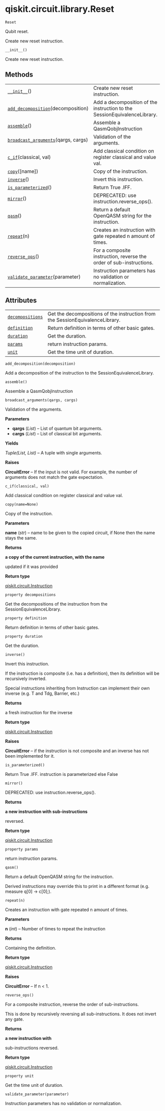<span id="qiskit-circuit-library-reset" />

# qiskit.circuit.library.Reset

<span id="undefined" />

`Reset`

Qubit reset.

Create new reset instruction.

<span id="undefined" />

`__init__()`

Create new reset instruction.

## Methods

|                                                                                                                                             |                                                                          |
| ------------------------------------------------------------------------------------------------------------------------------------------- | ------------------------------------------------------------------------ |
| [`__init__`](#qiskit.circuit.library.Reset.__init__ "qiskit.circuit.library.Reset.__init__")()                                              | Create new reset instruction.                                            |
| [`add_decomposition`](#qiskit.circuit.library.Reset.add_decomposition "qiskit.circuit.library.Reset.add_decomposition")(decomposition)      | Add a decomposition of the instruction to the SessionEquivalenceLibrary. |
| [`assemble`](#qiskit.circuit.library.Reset.assemble "qiskit.circuit.library.Reset.assemble")()                                              | Assemble a QasmQobjInstruction                                           |
| [`broadcast_arguments`](#qiskit.circuit.library.Reset.broadcast_arguments "qiskit.circuit.library.Reset.broadcast_arguments")(qargs, cargs) | Validation of the arguments.                                             |
| [`c_if`](#qiskit.circuit.library.Reset.c_if "qiskit.circuit.library.Reset.c_if")(classical, val)                                            | Add classical condition on register classical and value val.             |
| [`copy`](#qiskit.circuit.library.Reset.copy "qiskit.circuit.library.Reset.copy")(\[name])                                                   | Copy of the instruction.                                                 |
| [`inverse`](#qiskit.circuit.library.Reset.inverse "qiskit.circuit.library.Reset.inverse")()                                                 | Invert this instruction.                                                 |
| [`is_parameterized`](#qiskit.circuit.library.Reset.is_parameterized "qiskit.circuit.library.Reset.is_parameterized")()                      | Return True .IFF.                                                        |
| [`mirror`](#qiskit.circuit.library.Reset.mirror "qiskit.circuit.library.Reset.mirror")()                                                    | DEPRECATED: use instruction.reverse\_ops().                              |
| [`qasm`](#qiskit.circuit.library.Reset.qasm "qiskit.circuit.library.Reset.qasm")()                                                          | Return a default OpenQASM string for the instruction.                    |
| [`repeat`](#qiskit.circuit.library.Reset.repeat "qiskit.circuit.library.Reset.repeat")(n)                                                   | Creates an instruction with gate repeated n amount of times.             |
| [`reverse_ops`](#qiskit.circuit.library.Reset.reverse_ops "qiskit.circuit.library.Reset.reverse_ops")()                                     | For a composite instruction, reverse the order of sub-instructions.      |
| [`validate_parameter`](#qiskit.circuit.library.Reset.validate_parameter "qiskit.circuit.library.Reset.validate_parameter")(parameter)       | Instruction parameters has no validation or normalization.               |

## Attributes

|                                                                                                                |                                                                               |
| -------------------------------------------------------------------------------------------------------------- | ----------------------------------------------------------------------------- |
| [`decompositions`](#qiskit.circuit.library.Reset.decompositions "qiskit.circuit.library.Reset.decompositions") | Get the decompositions of the instruction from the SessionEquivalenceLibrary. |
| [`definition`](#qiskit.circuit.library.Reset.definition "qiskit.circuit.library.Reset.definition")             | Return definition in terms of other basic gates.                              |
| [`duration`](#qiskit.circuit.library.Reset.duration "qiskit.circuit.library.Reset.duration")                   | Get the duration.                                                             |
| [`params`](#qiskit.circuit.library.Reset.params "qiskit.circuit.library.Reset.params")                         | return instruction params.                                                    |
| [`unit`](#qiskit.circuit.library.Reset.unit "qiskit.circuit.library.Reset.unit")                               | Get the time unit of duration.                                                |

<span id="undefined" />

`add_decomposition(decomposition)`

Add a decomposition of the instruction to the SessionEquivalenceLibrary.

<span id="undefined" />

`assemble()`

Assemble a QasmQobjInstruction

<span id="undefined" />

`broadcast_arguments(qargs, cargs)`

Validation of the arguments.

**Parameters**

*   **qargs** (*List*) – List of quantum bit arguments.
*   **cargs** (*List*) – List of classical bit arguments.

**Yields**

*Tuple(List, List)* – A tuple with single arguments.

**Raises**

**CircuitError** – If the input is not valid. For example, the number of arguments does not match the gate expectation.

<span id="undefined" />

`c_if(classical, val)`

Add classical condition on register classical and value val.

<span id="undefined" />

`copy(name=None)`

Copy of the instruction.

**Parameters**

**name** (*str*) – name to be given to the copied circuit, if None then the name stays the same.

**Returns**

**a copy of the current instruction, with the name**

updated if it was provided

**Return type**

[qiskit.circuit.Instruction](qiskit.circuit.Instruction#qiskit.circuit.Instruction "qiskit.circuit.Instruction")

<span id="undefined" />

`property decompositions`

Get the decompositions of the instruction from the SessionEquivalenceLibrary.

<span id="undefined" />

`property definition`

Return definition in terms of other basic gates.

<span id="undefined" />

`property duration`

Get the duration.

<span id="undefined" />

`inverse()`

Invert this instruction.

If the instruction is composite (i.e. has a definition), then its definition will be recursively inverted.

Special instructions inheriting from Instruction can implement their own inverse (e.g. T and Tdg, Barrier, etc.)

**Returns**

a fresh instruction for the inverse

**Return type**

[qiskit.circuit.Instruction](qiskit.circuit.Instruction#qiskit.circuit.Instruction "qiskit.circuit.Instruction")

**Raises**

**CircuitError** – if the instruction is not composite and an inverse has not been implemented for it.

<span id="undefined" />

`is_parameterized()`

Return True .IFF. instruction is parameterized else False

<span id="undefined" />

`mirror()`

DEPRECATED: use instruction.reverse\_ops().

**Returns**

**a new instruction with sub-instructions**

reversed.

**Return type**

[qiskit.circuit.Instruction](qiskit.circuit.Instruction#qiskit.circuit.Instruction "qiskit.circuit.Instruction")

<span id="undefined" />

`property params`

return instruction params.

<span id="undefined" />

`qasm()`

Return a default OpenQASM string for the instruction.

Derived instructions may override this to print in a different format (e.g. measure q\[0] -> c\[0];).

<span id="undefined" />

`repeat(n)`

Creates an instruction with gate repeated n amount of times.

**Parameters**

**n** (*int*) – Number of times to repeat the instruction

**Returns**

Containing the definition.

**Return type**

[qiskit.circuit.Instruction](qiskit.circuit.Instruction#qiskit.circuit.Instruction "qiskit.circuit.Instruction")

**Raises**

**CircuitError** – If n \< 1.

<span id="undefined" />

`reverse_ops()`

For a composite instruction, reverse the order of sub-instructions.

This is done by recursively reversing all sub-instructions. It does not invert any gate.

**Returns**

**a new instruction with**

sub-instructions reversed.

**Return type**

[qiskit.circuit.Instruction](qiskit.circuit.Instruction#qiskit.circuit.Instruction "qiskit.circuit.Instruction")

<span id="undefined" />

`property unit`

Get the time unit of duration.

<span id="undefined" />

`validate_parameter(parameter)`

Instruction parameters has no validation or normalization.
